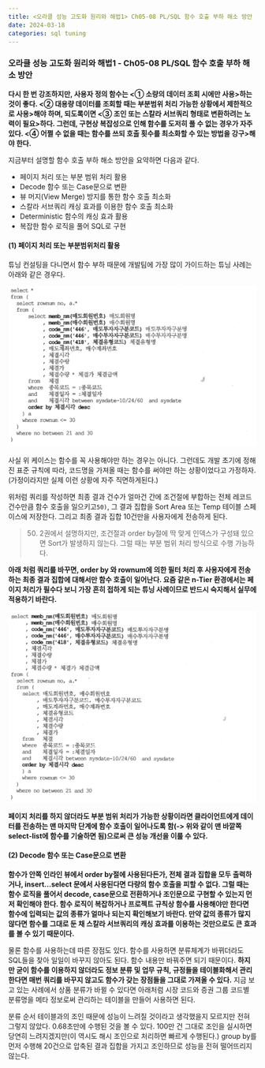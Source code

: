 ```yaml
---
title: <오라클 성능 고도화 원리와 해법1> Ch05-08 PL/SQL 함수 호출 부하 해소 방안
date: 2024-03-18
categories: sql tuning
---
```



### 오라클 성능 고도화 원리와 해법1 - Ch05-08 PL/SQL 함수 호출 부하 해소 방안

**다시 한 번 강조하지만, 사용자 정의 함수는 <① 소량의 데이터 조회 시에만 사용>하는 것이 좋다. <② 대용량 데이터를 조회할 때는 부분범위 처리 가능한 상황에서 제한적으로 사용>해야 하며, 되도록이면 <③ 조인 또는 스칼라 서브쿼리 형태로 변환하려는 노력이 필요>하다. 그런데, 구현상 복잡성으로 인해 함수를 도저히 풀 수 없는 경우가 자주있다. <④ 어쩔 수 없을 때는 함수를 쓰되 호출 횟수를 최소화할 수 있는 방법을 강구>해야 한다.**

지금부터 설명할 함수 호출 부하 해소 방안을 요약하면 다음과 같다.

- 페이지 처리 또는 부분 범위 처리 활용
- Decode 함수 또는 Case문으로 변환
- 뷰 머지(View Merge) 방지를 통한 함수 호출 최소화
- 스칼라 서브쿼리 캐싱 효과를 이용한 함수 호출 최소화
- Deterministic 함수의 캐싱 효과 활용
- 복잡한 함수 로직을 풀어 SQL로 구현

#### (1) 페이지 처리 또는 부분범위처리 활용

튜닝 컨설팅을 다니면서 함수 부하 때문에 개발팀에 가장 많이 가이드하는 튜닝 사례는 아래와 같은 경우다.

![](/assets/images/sqlp/sqlp1-05-08-1-sql1.png)

사실 위 케이스는 함수를 꼭 사용해야만 하는 경우는 아니다. 그런데도 개발 초기에 정해진 표준 규칙에 따라, 코드명을 가져올 때는 함수를 써야만 하는 상황이었다고 가정하자. (가정이라지만 실제 이런 상황에 자주 직면하게된다.)


위처럼 쿼리를 작성하면 최종 결과 건수가 얼마건 간에 조건절에 부합하는 전체 레코드 건수만큼 함수 호출을 일으키고`50)`, 그 결과 집합을 Sort Area 또는 Temp 테이블 스페이스에 저장한다. 그리고 최종 결과 집합 10건만을 사용자에게 전송하게 된다.

>	50) 2권에서 설명하지만, 조건절과 order by절에 딱 맞게 인덱스가 구성돼 있으면 Sort가 발생하지 않는다. 그럴 때는 부분 범위 처리 방식으로 수행 가능하다.

**아래 처럼 쿼리를 바꾸면, order by 와 rownum에 의한 필터 처리 후 사용자에게 전송하는 최종 결과 집합에 대해서만 함수 호출이 일어난다. 요즘 같은 n-Tier 환경에서는 페이지 처리가 필수다 보니 가장 흔히 접하게 되는 튜닝 사례이므로 반드시 숙지해서 실무에 적용하기 바란다.**

![](/assets/images/sqlp/sqlp1-05-08-1-sql2.png)

**페이지 처리를 하지 않더라도 부분 범위 처리가 가능한 상황이라면 클라이언트에게 데이터를 전송하는 맨 마지막 단계에 함수 호출이 일어나도록 함(-> 위와 같이 맨 바깥쪽 select-list에 함수를 기술하면 됨)으로써 큰 성능 개선을 이룰 수 있다.**

#### (2) Decode 함수 또는 Case문으로 변환

**함수가 안쪽 인라인 뷰에서 order by절에 사용된다든가, 전체 결과 집합을 모두 출력하거나, insert...select 문에서 사용된다면 다량의 함수 호출을 피할 수 없다. 그럴 때는 함수 로직을 풀어서 decode, case문으로 전환하거나 조인문으로 구현할 수 있는지 먼저 확인해야 한다. 함수 로직이 복잡하거나 프로젝트 규칙상 함수를 사용해야만 한다면 함수에 입력되는 값의 종류가 얼마나 되는지 확인해보기 바란다. 만약 값의 종류가 많지 않다면 함수를 그대로 둔 채 스칼라 서브쿼리의 캐싱 효과를 이용하는 것만으로도 큰 효과를 볼 수 있기 때문이다.**

물론 함수를 사용하는데 따른 장점도 있다. 함수를 사용하면 분류체계가 바뀌더라도 SQL들을 찾아 일일이 바꾸지 않아도 된다. 함수 내용만 바꿔주면 되기 때문이다. **하지만 굳이 함수를 이용하지 않더라도 정보 분류 및 업무 규칙, 규정들을 테이블화해서 관리한다면 매번 쿼리를 바꾸지 않고도 함수가 갖는 장점들을 그대로 가져올 수 있다.** 지금 보고 있는 사례에서 상품 분류가 바뀔 수 있다면 아래처럼 시장 코드와 증권 그룹 코드별 분류명을 메타 정보로써 관리하는 테이블을 만들어 사용하면 된다.

분류 순서 테이블과의 조인 때문에 성능이 느려질 것이라고 생각했을지 모르지만 전혀 그렇지 않았다. 0.68초만에 수행된 것을 볼 수 있다. 100만 건 그대로 조인을 실시하면 당연히 느려지겠지만(이 역시도 해시 조인으로 처리하면 빠르게 수행된다.) group by를 먼저 수행해 20건으로 압축된 결과 집합을 가지고 조인하므로 성능을 전혀 떨어뜨리지 않는다.

